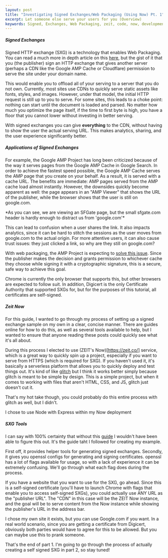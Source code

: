 ```yaml
---
layout: post
title: "Investigating Signed Exchanges/Web Packaging (Using Now) Pt. 1"
excerpt: Let someone else serve your users for you (Overview)
keywords: Signed, Exchanges, Web Packaging, zeit, code, now, development, AMP, tutorial, Phillip, Kriegel
---
```


##### Signed Exchanges

Signed HTTP exchange (SXG) is a technology that enables Web Packaging. You can read a much more in depth article on this [here](https://developers.google.com/web/updates/2018/11/signed-exchanges), but the gist of it that you (the publisher) sign an HTTP exchange that gives another server (perhaps a CDN like the Google AMP Cache or Cloudflare) permission to serve the site under your domain name.

This would enable you to offload all of your serving to a server that you do not own. Currently, most sites use CDNs to quickly serve static assets like fonts, styles, and images. However, under that model, the initial HTTP request is still up to you to serve. For some sites, this leads to a choke point: nothing can start until the document is loaded and parsed. No matter how much you optimize the page itself, if the time to first byte is high, you have a floor that you cannot lower without investing in better serving.

With signed exchanges you can give **everything** to the CDN, without having to show the user the actual serving URL. This makes analytics, sharing, and the user experience significantly better.

##### Applications of Signed Exchanges

For example, the Google AMP Project has long been criticized because of the way it serves pages from the Google AMP Cache in Google Search. In order to achieve the fastest speed possible, the Google AMP Cache serves the AMP page that you create on your behalf. As a result, it is served with a cache URL. The benefits are immediate: AMP pages served from the AMP cache load almost instantly. However, the downsides quickly become apparent as well: the page appears in an "AMP Viewer" that shows the URL of the publisher, while the browser shows that the user is still on google.com.

<amp-img width="320" height="312" layout="responsive" src="/assets/posts/chrome-extensions/thanos.png"></amp-img>

<caption>*As you can see, we are viewing an SFGate page, but the small sfgate.com header is hardly enough to distract us from 'google.com'*</caption>

This can lead to confusion when a user shares the link. It also impacts analytics, since it can be hard to stitch the sessions as the user moves from google.com to the actual origin. For more attentive users, it can also cause trust issues: they just clicked a link, so why are they still on google.com?

With web packaging, the AMP Project is expecting to [solve this issue](https://blog.amp.dev/2018/05/08/a-first-look-at-using-web-packaging-to-improve-amp-urls/). Since the publisher makes the decision and grants permission to whichever cache they choose while signing it with a cryptographic signature, this is a secure, safe way to achieve this goal.

Chrome is currently the only browser that supports this, but other browsers are expected to follow suit. In addition, Digicert is the only Certificate Authority that supported SXGs for, but for the purposes of this tutorial, all certificates are self-signed.

##### Zeit Now

For this guide, I wanted to go through my process of setting up a signed exchange sample on my own in a clear, concise manner. There are guides online for how to do this, as well as several tools available to help, but I wanted to ensure that anyone reading these posts could quickly see what it's all about.

During this process I elected to use (ZEIT's Now)[https://zeit.co/] service, which is a great way to quickly spin up a project, especially if you want to serve from HTTPS (which is required for SXG). If you haven't used it, it's basically a serverless platform that allows you to quickly deploy and test things out. It's kind of like [glitch](https://glitch.com/) but I think it works better simply because glitch is meant to be simple by design. This is a simple project, but when it comes to working with files that aren't HTML, CSS, and JS, glitch just doesn't cut it.

That's my hot take though, you could probably do this entire process with glitch as well, but I didn't.

I chose to use Node with Express within my Now deployment

##### SXG Tools

I can say with 100% certainty that without this [guide](https://github.com/WICG/webpackage/tree/master/go/signedexchange#creating-our-first-signed-exchange) I wouldn't have been able to figure this out. It's the guide taht I followed for creating my example.

First off, it provides helper tools for generating signed exchanges. Secondly, it gives you openssl configs for generating and signing certificates. openssl has a lot of flags available for usage, so with a lack of experience it can be extremely confusing. We'll go through what each flag does during the process.

If you have a website that you want to use for the SXG, go ahead. Since this is a self-signed certificate (you'll have to launch Chrome with flags that enable you to access self-signed SXGs), you could actually use ANY URL as the "publisher URL". The "CDN" in this case will be the ZEIT Now instance, and the goal will be to serve content from the Now instance while showing the publisher's URL in the address bar. 

I chose my own site it exists, but you can use Google.com if you want. In a real world scenario, since you are getting a certificate from Digicert, obviously both parties would have to agree for this to be allowed. But you can maybe use this to prank someone.

That's the end of part 1. I'm going to go through the process of actually creating a self signed SXG in part 2, so stay tuned!
